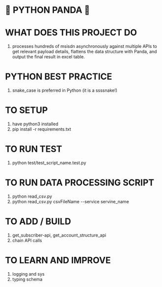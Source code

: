 # 🐍 PYTHON PANDA 🐼

# WHAT DOES THIS PROJECT DO
1) processes hundreds of msisdn asynchronously against multiple APIs to get relevant payload details, flattens the data structure with Panda, and output the final result in excel table.

# PYTHON BEST PRACTICE
1) snake_case is preferred in Python (it is a ssssnake!)

# TO SETUP
1) have python3 installed
2) pip install -r requirements.txt

# TO RUN TEST
1) python test/test_script_name.test.py

# TO RUN DATA PROCESSING SCRIPT
1) python read_csv.py
2) python read_csv.py csvFileName --service servine_name

# TO ADD / BUILD 
1) get_subscriber-api, get_account_structure_api 
3) chain API calls

# TO LEARN AND IMPROVE
1) logging and sys
2) typing schema